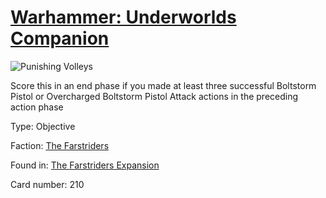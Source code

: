 # [Warhammer: Underworlds Companion](https://guidokessels.github.io/wh-underworlds)

  

![Punishing Volleys](https://warhammerunderworlds.com/wp-content/uploads/sites/6/2018/03/210_ENG.png)

Score this in an end phase if you made at least three successful Boltstorm Pistol or Overcharged Boltstorm Pistol Attack actions in the preceding action phase

Type: Objective

Faction: [The Farstriders](https://guidokessels.github.io/wh-underworlds/factions/the-farstriders)

Found in: [The Farstriders Expansion](https://guidokessels.github.io/wh-underworlds/locations/the-farstriders-expansion)

Card number: 210
